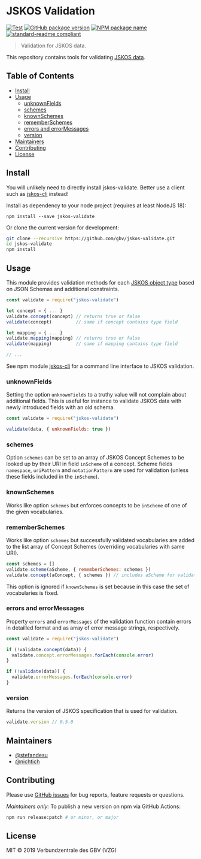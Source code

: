 # JSKOS Validation

[![Test](https://github.com/gbv/jskos-validate/actions/workflows/test.yml/badge.svg)](https://github.com/gbv/jskos-validate/actions/workflows/test.yml)
[![GitHub package version](https://img.shields.io/github/package-json/v/gbv/jskos-validate.svg?label=version)](https://github.com/gbv/jskos-validate)
[![NPM package name](https://img.shields.io/badge/npm-jskos--validate-blue.svg)](https://www.npmjs.com/package/jskos-validate)
[![standard-readme compliant](https://img.shields.io/badge/readme%20style-standard-brightgreen.svg)](https://github.com/RichardLitt/standard-readme)

> Validation for JSKOS data.

This repository contains tools for validating [JSKOS data](http://gbv.github.io/jskos/).

## Table of Contents

- [Install](#install)
- [Usage](#usage)
  - [unknownFields](#unknownfields)
  - [schemes](#schemes)
  - [knownSchemes](#knownschemes)
  - [rememberSchemes](#rememberschemes)
  - [errors and errorMessages](#errors-and-errormessages)
  - [version](#version)
- [Maintainers](#maintainers)
- [Contributing](#contributing)
- [License](#license)

## Install

You will unlikely need to directly install jskos-validate. Better use a client such as [jskos-cli](https://www.npmjs.com/package/jskos-cli) instead!

Install as dependency to your node project (requires at least NodeJS 18):

```
npm install --save jskos-validate
```

Or clone the current version for development:

```bash
git clone --recursive https://github.com/gbv/jskos-validate.git
cd jskos-validate
npm install
```

## Usage

This module provides validation methods for each [JSKOS object type](http://gbv.github.io/jskos/jskos.html#object-types) based on JSON Schemas and additional constraints.

```js
const validate = require("jskos-validate")

let concept = { ... }
validate.concept(concept) // returns true or false
validate(concept)         // same if concept contains type field

let mapping = { ... }
validate.mapping(mapping) // returns true or false
validate(mapping)         // same if mapping contains type field

// ...
```

See npm module [jskos-cli](https://www.npmjs.com/package/jskos-cli) for a command line interface to JSKOS validation.

### unknownFields

Setting the option `unknownFields` to a truthy value will not complain about additional fields. This is useful for instance to validate JSKOS data with newly introduced fields with an old schema.

```js
const validate = require("jskos-validate")

validate(data, { unknownFields: true })
```

### schemes

Option `schemes` can be set to an array of JSKOS Concept Schemes to be looked up by their URI in field `inScheme` of a concept. Scheme fields `namespace`, `uriPattern` and `notationPattern` are used for validation (unless these fields included in the `inScheme`).

### knownSchemes

Works like option `schemes` but enforces concepts to be `inScheme` of one of the given vocabularies.

### rememberSchemes

Works like option `schemes` but successfully validated vocabularies are added to the list array of Concept Schemes (overriding vocabularies with same URI).

```js
const schemes = []
validate.scheme(aScheme, { rememberSchemes: schemes })
validate.concept(aConcept, { schemes }) // includes aScheme for validation
```

This option is ignored if `knownSchemes` is set because in this case the set of vocabularies is fixed.

### errors and errorMessages

Property `errors` and `errorMessages` of the validation function contain errors in detailled format and as array of error message strings, respectively.

```js
const validate = require("jskos-validate")

if (!validate.concept(data)) {
  validate.concept.errorMessages.forEach(console.error)
}

if (!validate(data)) {
  validate.errorMessages.forEach(console.error)
}
```

### version

Returns the version of JSKOS specification that is used for validation.

```js
validate.version // 0.5.0
```

## Maintainers

- [@stefandesu](https://github.com/stefandesu)
- [@nichtich](https://github.com/nichtich)

## Contributing

Please use [GitHub issues](https://github.com/gbv/jskos-validate/issues) for bug reports, feature requests or questions.

*Maintainers only:* To publish a new version on npm via GitHub Actions:

```bash
npm run release:patch # or minor, or major
```

## License

MIT © 2019 Verbundzentrale des GBV (VZG)
